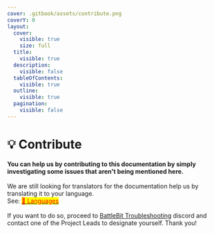 ```yaml
---
cover: .gitbook/assets/contribute.png
coverY: 0
layout:
  cover:
    visible: true
    size: full
  title:
    visible: true
  description:
    visible: false
  tableOfContents:
    visible: true
  outline:
    visible: true
  pagination:
    visible: false
---
```


# 💡 Contribute

**You can help us by contributing to this documentation by simply investigating some issues that aren't being mentioned here.** \
\
We are still looking for translators for the documentation help us by translating it to your language.\
See: [<mark style="color:red;">💬 Languages</mark>](languages.md)\
\
If you want to do so, proceed to [BattleBit Troubleshooting](https://discord.gg/xVr6rdfpuk) discord and contact one of the Project Leads to designate yourself. Thank you!
